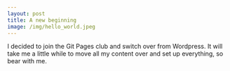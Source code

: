 ```yaml
---
layout: post
title: A new beginning
image: /img/hello_world.jpeg
---
```


I decided to join the Git Pages club and switch over from Wordpress. It will take me a little while to move all my content over and set up everything, so bear with me.
